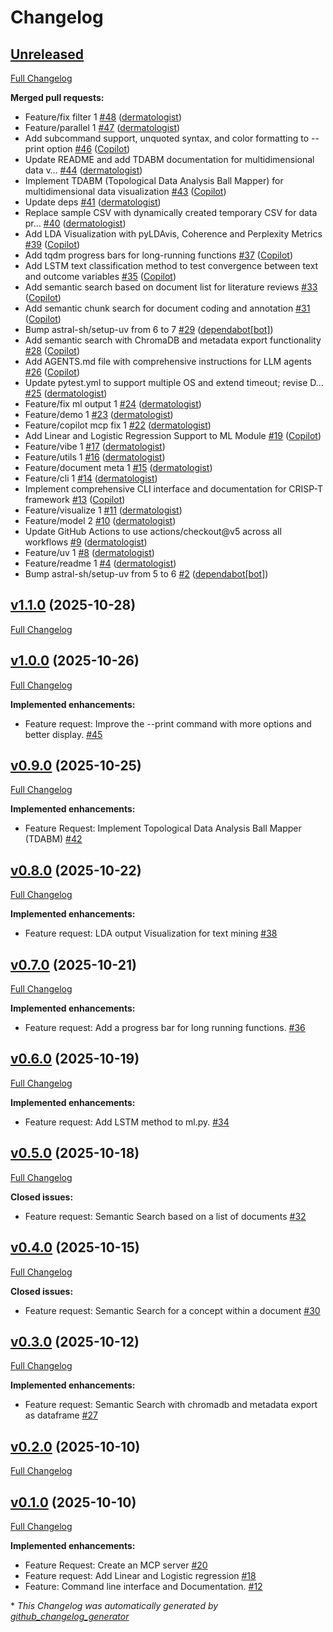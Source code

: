 # Changelog

## [Unreleased](https://github.com/dermatologist/crisp-t/tree/HEAD)

[Full Changelog](https://github.com/dermatologist/crisp-t/compare/v1.1.0...HEAD)

**Merged pull requests:**

- Feature/fix filter 1 [\#48](https://github.com/dermatologist/crisp-t/pull/48) ([dermatologist](https://github.com/dermatologist))
- Feature/parallel 1 [\#47](https://github.com/dermatologist/crisp-t/pull/47) ([dermatologist](https://github.com/dermatologist))
- Add subcommand support, unquoted syntax, and color formatting to --print option [\#46](https://github.com/dermatologist/crisp-t/pull/46) ([Copilot](https://github.com/apps/copilot-swe-agent))
- Update README and add TDABM documentation for multidimensional data v… [\#44](https://github.com/dermatologist/crisp-t/pull/44) ([dermatologist](https://github.com/dermatologist))
- Implement TDABM \(Topological Data Analysis Ball Mapper\) for multidimensional data visualization [\#43](https://github.com/dermatologist/crisp-t/pull/43) ([Copilot](https://github.com/apps/copilot-swe-agent))
- Update deps [\#41](https://github.com/dermatologist/crisp-t/pull/41) ([dermatologist](https://github.com/dermatologist))
- Replace sample CSV with dynamically created temporary CSV for data pr… [\#40](https://github.com/dermatologist/crisp-t/pull/40) ([dermatologist](https://github.com/dermatologist))
- Add LDA Visualization with pyLDAvis, Coherence and Perplexity Metrics [\#39](https://github.com/dermatologist/crisp-t/pull/39) ([Copilot](https://github.com/apps/copilot-swe-agent))
- Add tqdm progress bars for long-running functions [\#37](https://github.com/dermatologist/crisp-t/pull/37) ([Copilot](https://github.com/apps/copilot-swe-agent))
- Add LSTM text classification method to test convergence between text and outcome variables [\#35](https://github.com/dermatologist/crisp-t/pull/35) ([Copilot](https://github.com/apps/copilot-swe-agent))
- Add semantic search based on document list for literature reviews [\#33](https://github.com/dermatologist/crisp-t/pull/33) ([Copilot](https://github.com/apps/copilot-swe-agent))
- Add semantic chunk search for document coding and annotation [\#31](https://github.com/dermatologist/crisp-t/pull/31) ([Copilot](https://github.com/apps/copilot-swe-agent))
- Bump astral-sh/setup-uv from 6 to 7 [\#29](https://github.com/dermatologist/crisp-t/pull/29) ([dependabot[bot]](https://github.com/apps/dependabot))
- Add semantic search with ChromaDB and metadata export functionality [\#28](https://github.com/dermatologist/crisp-t/pull/28) ([Copilot](https://github.com/apps/copilot-swe-agent))
- Add AGENTS.md file with comprehensive instructions for LLM agents [\#26](https://github.com/dermatologist/crisp-t/pull/26) ([Copilot](https://github.com/apps/copilot-swe-agent))
- Update pytest.yml to support multiple OS and extend timeout; revise D… [\#25](https://github.com/dermatologist/crisp-t/pull/25) ([dermatologist](https://github.com/dermatologist))
- Feature/fix ml output 1 [\#24](https://github.com/dermatologist/crisp-t/pull/24) ([dermatologist](https://github.com/dermatologist))
- Feature/demo 1 [\#23](https://github.com/dermatologist/crisp-t/pull/23) ([dermatologist](https://github.com/dermatologist))
- Feature/copilot mcp fix 1 [\#22](https://github.com/dermatologist/crisp-t/pull/22) ([dermatologist](https://github.com/dermatologist))
- Add Linear and Logistic Regression Support to ML Module [\#19](https://github.com/dermatologist/crisp-t/pull/19) ([Copilot](https://github.com/apps/copilot-swe-agent))
- Feature/vibe 1 [\#17](https://github.com/dermatologist/crisp-t/pull/17) ([dermatologist](https://github.com/dermatologist))
- Feature/utils 1 [\#16](https://github.com/dermatologist/crisp-t/pull/16) ([dermatologist](https://github.com/dermatologist))
- Feature/document meta 1 [\#15](https://github.com/dermatologist/crisp-t/pull/15) ([dermatologist](https://github.com/dermatologist))
- Feature/cli 1 [\#14](https://github.com/dermatologist/crisp-t/pull/14) ([dermatologist](https://github.com/dermatologist))
- Implement comprehensive CLI interface and documentation for CRISP-T framework [\#13](https://github.com/dermatologist/crisp-t/pull/13) ([Copilot](https://github.com/apps/copilot-swe-agent))
- Feature/visualize 1 [\#11](https://github.com/dermatologist/crisp-t/pull/11) ([dermatologist](https://github.com/dermatologist))
- Feature/model 2 [\#10](https://github.com/dermatologist/crisp-t/pull/10) ([dermatologist](https://github.com/dermatologist))
- Update GitHub Actions to use actions/checkout@v5 across all workflows [\#9](https://github.com/dermatologist/crisp-t/pull/9) ([dermatologist](https://github.com/dermatologist))
- Feature/uv 1 [\#8](https://github.com/dermatologist/crisp-t/pull/8) ([dermatologist](https://github.com/dermatologist))
- Feature/readme 1 [\#4](https://github.com/dermatologist/crisp-t/pull/4) ([dermatologist](https://github.com/dermatologist))
- Bump astral-sh/setup-uv from 5 to 6 [\#2](https://github.com/dermatologist/crisp-t/pull/2) ([dependabot[bot]](https://github.com/apps/dependabot))

## [v1.1.0](https://github.com/dermatologist/crisp-t/tree/v1.1.0) (2025-10-28)

[Full Changelog](https://github.com/dermatologist/crisp-t/compare/v1.0.0...v1.1.0)

## [v1.0.0](https://github.com/dermatologist/crisp-t/tree/v1.0.0) (2025-10-26)

[Full Changelog](https://github.com/dermatologist/crisp-t/compare/v0.9.0...v1.0.0)

**Implemented enhancements:**

- Feature request: Improve the --print command with more options and better display. [\#45](https://github.com/dermatologist/crisp-t/issues/45)

## [v0.9.0](https://github.com/dermatologist/crisp-t/tree/v0.9.0) (2025-10-25)

[Full Changelog](https://github.com/dermatologist/crisp-t/compare/v0.8.0...v0.9.0)

**Implemented enhancements:**

- Feature Request: Implement Topological Data Analysis Ball Mapper \(TDABM\) [\#42](https://github.com/dermatologist/crisp-t/issues/42)

## [v0.8.0](https://github.com/dermatologist/crisp-t/tree/v0.8.0) (2025-10-22)

[Full Changelog](https://github.com/dermatologist/crisp-t/compare/v0.7.0...v0.8.0)

**Implemented enhancements:**

- Feature request: LDA output Visualization for text mining [\#38](https://github.com/dermatologist/crisp-t/issues/38)

## [v0.7.0](https://github.com/dermatologist/crisp-t/tree/v0.7.0) (2025-10-21)

[Full Changelog](https://github.com/dermatologist/crisp-t/compare/v0.6.0...v0.7.0)

**Implemented enhancements:**

- Feature request: Add a progress bar for long running functions. [\#36](https://github.com/dermatologist/crisp-t/issues/36)

## [v0.6.0](https://github.com/dermatologist/crisp-t/tree/v0.6.0) (2025-10-19)

[Full Changelog](https://github.com/dermatologist/crisp-t/compare/v0.5.0...v0.6.0)

**Implemented enhancements:**

- Feature request: Add LSTM method to ml.py. [\#34](https://github.com/dermatologist/crisp-t/issues/34)

## [v0.5.0](https://github.com/dermatologist/crisp-t/tree/v0.5.0) (2025-10-18)

[Full Changelog](https://github.com/dermatologist/crisp-t/compare/v0.4.0...v0.5.0)

**Closed issues:**

- Feature request: Semantic Search based on a list of documents [\#32](https://github.com/dermatologist/crisp-t/issues/32)

## [v0.4.0](https://github.com/dermatologist/crisp-t/tree/v0.4.0) (2025-10-15)

[Full Changelog](https://github.com/dermatologist/crisp-t/compare/v0.3.0...v0.4.0)

**Closed issues:**

- Feature request: Semantic Search for a concept within a document [\#30](https://github.com/dermatologist/crisp-t/issues/30)

## [v0.3.0](https://github.com/dermatologist/crisp-t/tree/v0.3.0) (2025-10-12)

[Full Changelog](https://github.com/dermatologist/crisp-t/compare/v0.2.0...v0.3.0)

**Implemented enhancements:**

- Feature request: Semantic Search with chromadb and metadata export as dataframe [\#27](https://github.com/dermatologist/crisp-t/issues/27)

## [v0.2.0](https://github.com/dermatologist/crisp-t/tree/v0.2.0) (2025-10-10)

[Full Changelog](https://github.com/dermatologist/crisp-t/compare/v0.1.0...v0.2.0)

## [v0.1.0](https://github.com/dermatologist/crisp-t/tree/v0.1.0) (2025-10-10)

[Full Changelog](https://github.com/dermatologist/crisp-t/compare/b44ec69181fd0c0204a1692c494a2a36e7c4177e...v0.1.0)

**Implemented enhancements:**

- Feature Request: Create an MCP server [\#20](https://github.com/dermatologist/crisp-t/issues/20)
- Feature request: Add Linear and Logistic regression [\#18](https://github.com/dermatologist/crisp-t/issues/18)
- Feature: Command line interface and Documentation. [\#12](https://github.com/dermatologist/crisp-t/issues/12)



\* *This Changelog was automatically generated by [github_changelog_generator](https://github.com/github-changelog-generator/github-changelog-generator)*
